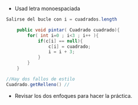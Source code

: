 * Usad letra monoespaciada


```java
Salirse del bucle con i = cuadrados.length
```

```java
	public void pintar( Cuadrado cuadrado){
		for( int i=0 ; i<3 ; i++ ){
			if(c[i] == null){
				c[i] = cuadrado;
				i = i + 3;
			}
		}	
	}
```


```java
//Hay dos fallos de estilo
Cuadrado.getRelleno() //
```

* Revisar los dos enfoques para hacer la práctica.


